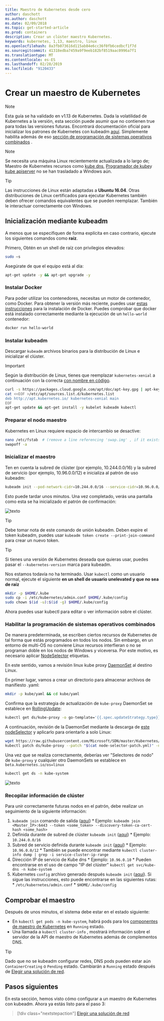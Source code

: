 ```yaml
---
title: Maestro de Kubernetes desde cero
author: daschott
ms.author: daschott
ms.date: 02/09/2018
ms.topic: get-started-article
ms.prod: containers
description: Crear un clúster maestro Kubernetes.
keywords: kubernetes, 1,13, maestro, linux
ms.openlocfilehash: 8a3fb073616d115ab84e6cc36f0fb6cedbcf1f7d
ms.sourcegitcommit: 41318edba7459a9f9eeb182bf8519aac0996a7f1
ms.translationtype: MT
ms.contentlocale: es-ES
ms.lasthandoff: 02/28/2019
ms.locfileid: "9120433"
---
```

# <a name="creating-a-kubernetes-master"></a>Crear un maestro de Kubernetes #
> [!NOTE]
> Esta guía se ha validado en v1.13 de Kubernetes. Dada la volatilidad de Kubernetes a la versión, esta sección puede asumir que no contienen true para todas las versiones futuras. Encontrará documentación oficial para inicializar los patrones de Kubernetes con kubeadm [aquí](https://kubernetes.io/docs/setup/independent/install-kubeadm/). Simplemente habilita además de eso [sección de programación de sistemas operativos combinados](#enable-mixed-os-scheduling) .

> [!NOTE]  
> Se necesita una máquina Linux recientemente actualizada a lo largo de; Maestro de Kubernetes recursos como [kube dns](https://kubernetes.io/docs/concepts/services-networking/dns-pod-service/), [Programador de kube](https://kubernetes.io/docs/reference/command-line-tools-reference/kube-scheduler/)y [kube apiserver](https://kubernetes.io/docs/reference/command-line-tools-reference/kube-apiserver/) no se han trasladado a Windows aún. 

> [!tip]
> Las instrucciones de Linux están adaptadas a **Ubuntu 16.04**. Otras distribuciones de Linux certificados para ejecutar Kubernetes también deben ofrecer comandos equivalentes que se pueden reemplazar. También le interactuar correctamente con Windows.


## <a name="initialization-using-kubeadm"></a>Inicialización mediante kubeadm ##
A menos que se especifiquen de forma explícita en caso contrario, ejecute los siguientes comandos como **raíz**.

Primero, Obtén en un shell de raíz con privilegios elevados:

```bash
sudo –s
```

Asegúrate de que el equipo está al día:

```bash
apt-get update -y && apt-get upgrade -y
```

### <a name="install-docker"></a>Instalar Docker ###
Para poder utilizar los contenedores, necesitas un motor de contenedor, como Docker. Para obtener la versión más reciente, puedes usar [estas instrucciones](https://docs.docker.com/install/linux/docker-ce/ubuntu/) para la instalación de Docker. Puedes comprobar que docker está instalado correctamente mediante la ejecución de un `hello-world` contenedor:

```bash
docker run hello-world
```

### <a name="install-kubeadm"></a>Instalar kubeadm ###
Descargar `kubeadm` archivos binarios para la distribución de Linux e inicializar el clúster.

> [!Important]  
> Según la distribución de Linux, tienes que reemplazar `kubernetes-xenial` a continuación con la correcta [con nombre en código](https://wiki.ubuntu.com/Releases).

```bash
curl -s https://packages.cloud.google.com/apt/doc/apt-key.gpg | apt-key add -
cat <<EOF >/etc/apt/sources.list.d/kubernetes.list
deb http://apt.kubernetes.io/ kubernetes-xenial main
EOF
apt-get update && apt-get install -y kubelet kubeadm kubectl 
```

### <a name="prepare-the-master-node"></a>Preparar el nodo maestro ###
Kubernetes en Linux requiere espacio de intercambio se desactive:

```bash
nano /etc/fstab  # (remove a line referencing 'swap.img' , if it exists)
swapoff -a 
```

### <a name="initialize-master"></a>Inicializar el maestro ###
Ten en cuenta la subred de clúster (por ejemplo, 10.244.0.0/16) y la subred de servicio (por ejemplo, 10.96.0.0/12) e inicializa al patrón de uso kubeadm:

```bash
kubeadm init --pod-network-cidr=10.244.0.0/16 --service-cidr=10.96.0.0/12
```

Esto puede tardar unos minutos. Una vez completado, verás una pantalla como esta se ha inicializado el patrón de confirmación:

![texto](media/kubeadm-init.png)

> [!tip]
> Debe tomar nota de este comando de unión kubeadm. Deben expire el token kubeadm, puedes usar `kubeadm token create --print-join-command` para crear un nuevo token.

> [!tip]
> Si tienes una versión de Kubernetes deseada que quieras usar, puedes pasar el `--kubernetes-version` marca para kubeadm.

Nos estamos todavía no ha terminado. Usar `kubectl` como un usuario normal, ejecute el siguiente __**en un shell de usuario unelevated y que no sea de raíz**__

```bash
mkdir -p $HOME/.kube
sudo cp -i /etc/kubernetes/admin.conf $HOME/.kube/config
sudo chown $(id -u):$(id -g) $HOME/.kube/config
```
Ahora puedes usar kubectl para editar o ver información sobre el clúster.

### <a name="enable-mixed-os-scheduling"></a>Habilitar la programación de sistemas operativos combinados ###
De manera predeterminada, se escriben ciertos recursos de Kubernetes de tal forma que estás programados en todos los nodos. Sin embargo, en un entorno de multi-OS no conviene Linux recursos interfieran o no se programan doble en los nodos de Windows y viceversa. Por este motivo, es necesario aplicar [NodeSelector](https://kubernetes.io/docs/concepts/configuration/assign-pod-node/#nodeselector) etiquetas. 

En este sentido, vamos a revisión linux kube proxy [DaemonSet](https://kubernetes.io/docs/concepts/workloads/controllers/daemonset/) al destino Linux.

En primer lugar, vamos a crear un directorio para almacenar archivos de manifiesto .yaml:
```bash
mkdir -p kube/yaml && cd kube/yaml
```

Confirma que la estrategia de actualización de `kube-proxy` DaemonSet se establece en [RollingUpdate](https://kubernetes.io/docs/tasks/manage-daemon/update-daemon-set/):

```bash
kubectl get ds/kube-proxy -o go-template='{{.spec.updateStrategy.type}}{{"\n"}}' --namespace=kube-system
```

A continuación, revisión de la DaemonSet mediante la descarga de [este nodeSelector](https://github.com/Microsoft/SDN/tree/master/Kubernetes/flannel/l2bridge/manifests/node-selector-patch.yml) y aplicarlo para orientarlo a solo Linux:

```bash
wget https://raw.githubusercontent.com/Microsoft/SDN/master/Kubernetes/flannel/l2bridge/manifests/node-selector-patch.yml
kubectl patch ds/kube-proxy --patch "$(cat node-selector-patch.yml)" -n=kube-system
```

Una vez que se realiza correctamente, deberías ver "Selectores de nodo" de `kube-proxy` y cualquier otro DaemonSets se establece en `beta.kubernetes.io/os=linux`

```bash
kubectl get ds -n kube-system
```

![texto](media/kube-proxy-ds.png)

### <a name="collect-cluster-information"></a>Recopilar información de clúster ###
Para unir correctamente futuras nodos en el patrón, debe realizar un seguimiento de la siguiente información:
  1. `kubeadm join` comando de salida ([aquí](#initialize-master))
    * Ejemplo: `kubeadm join <Master_IP>:6443 --token <some_token> --discovery-token-ca-cert-hash <some_hash>`
  2. Definida durante de subred de clúster `kubeadm init` ([aquí](#initialize-master))
    * Ejemplo: `10.244.0.0/16`
  3. Subred de servicio definida durante `kubeadm init` ([aquí](#initialize-master))
    * Ejemplo: `10.96.0.0/12`
    * También se puede encontrar mediante `kubectl cluster-info dump | grep -i service-cluster-ip-range`
  4. Dirección IP de servicio de Kube dns 
    * Ejemplo: `10.96.0.10`
    * Pueden encontrarse en el uso de campo "IP del clúster" `kubectl get svc/kube-dns -n kube-system`
  5. Kubernetes `config` archivo generado después `kubeadm init` ([aquí](#initialize-master)). Si sigue las instrucciones, esto puede encontrarse en las siguientes rutas:
    * `/etc/kubernetes/admin.conf`
    * `$HOME/.kube/config`

## <a name="verifying-the-master"></a>Comprobar el maestro ##
Después de unos minutos, el sistema debe estar en el estado siguiente:

  - En `kubectl get pods -n kube-system`, habrá pods para los [componentes de maestro de Kubernetes](https://kubernetes.io/docs/concepts/overview/components/#master-components) en `Running` estado.
  - Una llamada a `kubectl cluster-info` , mostrará información sobre el servidor de la API de maestro de Kubernetes además de complementos DNS.
  
> [!tip]
> Dado que no se kubeadm configurar redes, DNS pods pueden estar aún `ContainerCreating` o `Pending` estado. Cambiarán a `Running` estado después de [Elegir una solución de red](./network-topologies.md).

## <a name="next-steps"></a>Pasos siguientes ## 
En esta sección, hemos visto cómo configurar a un maestro de Kubernetes con kubeadm. Ahora ya estás listo para el paso 3:

> [!div class="nextstepaction"]
> [Elegir una solución de red](./network-topologies.md)